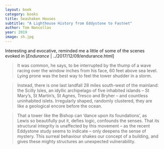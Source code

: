 ```yaml
---
layout: book
category: books
title: Seashaken Houses
subtitle: "A Lighthouse History from Eddystone to Fastnet"
author: Tom Nancollas
year: 2019
image: sh.jpg
---
```

Interesting and evocative, reminded me a little of some of the scenes evoked in [*Endurance* | ../2017/12/09/endurance.html]

> It was common, he says, to be interrupted by the thump of a wave racing over the window inches from his face, 60 feet above sea level. Lying prone was the best way to feel the tower shudder in a storm.

> Instead, there is one last landfall 28 miles south-west of the mainland: the Scilly Isles, an idyllic archipelago of five inhabited islands – St Mary’s, St Martin’s, St Agnes, Tresco and Bryher – and countless uninhabited islets. Irregularly shaped, randomly clustered, they are like a geological encore before the ocean.

> That a tower like the Bishop can ‘dance upon its foundations’, as Lewis so beautifully put it, defies logic, confounds the senses. That its structural integrity is unaffected by this movement – as the recent Eddystone study seems to indicate – only deepens the sense of mystery. This surreal behaviour shakes our concept of a building, and gives these mighty structures an unexpected vulnerability.
